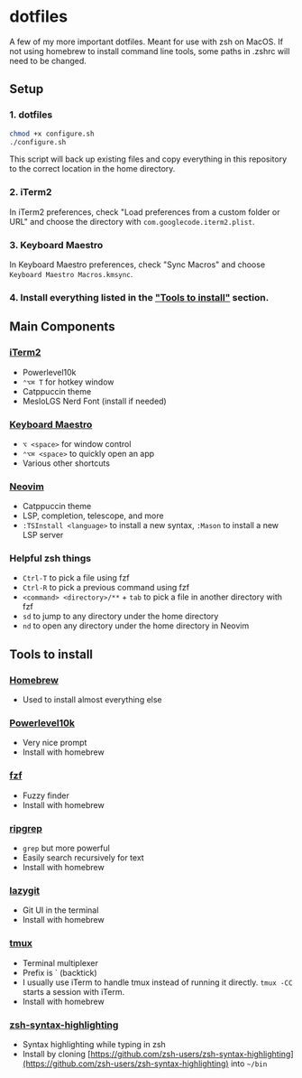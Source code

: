 # dotfiles

A few of my more important dotfiles. Meant for use with zsh on MacOS. If not using homebrew to install command line tools, some paths in .zshrc will need to be changed.

## Setup
### 1. dotfiles
```bash
chmod +x configure.sh
./configure.sh
```
This script will back up existing files and copy everything in this repository to the correct location in the home directory.

### 2. iTerm2
In iTerm2 preferences, check "Load preferences from a custom folder or URL" and choose the directory with `com.googlecode.iterm2.plist`.

### 3. Keyboard Maestro
In Keyboard Maestro preferences, check "Sync Macros" and choose `Keyboard Maestro Macros.kmsync`.

### 4. Install everything listed in the ["Tools to install"](#tools-to-install) section.


## Main Components
### [iTerm2](https://iterm2.com)
- Powerlevel10k
- `⌃⌥⌘ T` for hotkey window
- Catppuccin theme
- MesloLGS Nerd Font (install if needed)

### [Keyboard Maestro](https://www.keyboardmaestro.com)
- `⌥ <space>` for window control
- `⌃⌥⌘ <space>` to quickly open an app
- Various other shortcuts

### [Neovim](https://neovim.io)
- Catppuccin theme
- LSP, completion, telescope, and more
- `:TSInstall <language>` to install a new syntax, `:Mason` to install a new LSP server

### Helpful zsh things
- `Ctrl-T` to pick a file using fzf
- `Ctrl-R` to pick a previous command using fzf
- `<command> <directory>/**` + `tab` to pick a file in another directory with fzf
- `sd` to jump to any directory under the home directory
- `nd` to open any directory under the home directory in Neovim


## Tools to install
### [Homebrew](https://brew.sh)
- Used to install almost everything else

### [Powerlevel10k](https://github.com/romkatv/powerlevel10k)
- Very nice prompt
- Install with homebrew

### [fzf](https://github.com/junegunn/fzf)
- Fuzzy finder
- Install with homebrew

### [ripgrep](https://github.com/BurntSushi/ripgrep)
- `grep` but more powerful
- Easily search recursively for text
- Install with homebrew

### [lazygit](https://github.com/jesseduffield/lazygit)
- Git UI in the terminal
- Install with homebrew

### [tmux](https://github.com/tmux/tmux)
- Terminal multiplexer
- Prefix is \` (backtick)
- I usually use iTerm to handle tmux instead of running it directly. `tmux -CC` starts a session with iTerm.
- Install with homebrew

### [zsh-syntax-highlighting](https://github.com/zsh-users/zsh-syntax-highlighting)
- Syntax highlighting while typing in zsh
- Install by cloning [https://github.com/zsh-users/zsh-syntax-highlighting](https://github.com/zsh-users/zsh-syntax-highlighting) into `~/bin`
